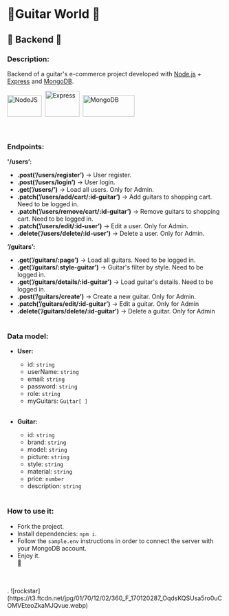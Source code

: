 # 🎸**Guitar World** 🤘

## 💾 **Backend** 💽

### **Description:**

Backend of a guitar's e-commerce project developed with [Node.js](https://nodejs.org/es/) + [Express](https://expressjs.com/) and [MongoDB](https://www.mongodb.com/).

<div>
  <img src="https://upload.wikimedia.org/wikipedia/commons/thumb/d/d9/Node.js_logo.svg/2560px-Node.js_logo.svg.png" title="NodeJS" alt="NodeJS" width="80" height="50"/>&nbsp;
  <img src="https://cdn.cdnlogo.com/logos/e/23/express.svg" title="Express" alt="Express" width="80" height="60"/>&nbsp;
  <img src="https://upload.wikimedia.org/wikipedia/commons/thumb/9/93/MongoDB_Logo.svg/2560px-MongoDB_Logo.svg.png" title="MongoDB" **alt="MongoDB" width="120" height="50"/>&nbsp;
</div>
<br>
<br>

### **Endpoints:**

**'/users’:**

- **.post(’/users/register’)** → User register.
- **.post(’/users/login’)** → User login.
- **.get(’/users/’)** → Load all users. Only for Admin.
- **.patch(’/users/add/cart/:id-guitar’)** → Add guitars to shopping cart. Need to be logged in.
- **.patch(’/users/remove/cart/:id-guitar’)** → Remove guitars to shopping cart. Need to be logged in.
- **.patch(’/users/edit/:id-user’)** → Edit a user. Only for Admin.
- **.delete(’/users/delete/:id-user’)** → Delete a user. Only for Admin.

**‘/guitars’:**

- **.get(’/guitars/:page’)** → Load all guitars. Need to be logged in.
- **.get(’/guitars/:style-guitar’)** → Guitar's filter by style. Need to be logged in.
- **.get(’/guitars/details/:id-guitar’)** → Load guitar's details. Need to be logged in.
- **.post(’/guitars/create’)** → Create a new guitar. Only for Admin.
- **.patch(’/guitars/edit/:id-guitar’)** → Edit a guitar. Only for Admin
- **.delete(’/guitars/delete/:id-guitar’)** → Delete a guitar. Only for Admin
  <br>
  <br>

### **Data model:**

- **User:**

  - id: `string`
  - userName: `string`
  - email: `string`
  - password: `string`
  - role: `string`
  - myGuitars: `Guitar[ ]`
    <br>
    <br>

- **Guitar:**
  - id: `string`
  - brand: `string`
  - model: `string`
  - picture: `string`
  - style: `string`
  - material: `string`
  - price: `number`
  - description: `string`
    <br>
    <br>

### **How to use it:**

- Fork the project.
- Install dependencies: `npm i`.
- Follow the `sample.env` instructions in order to connect the server with your MongoDB account.
- Enjoy it.
  <br>
  🥳

<br>
<br>
.
![rockstar](https://t3.ftcdn.net/jpg/01/70/12/02/360_F_170120287_OqdsKQSUsa5ro0uCOMVEteoZkaMJQvue.webp)
